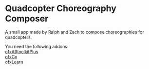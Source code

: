 # Quadcopter Choreography Composer

A small app made by Ralph and Zach to compose choreographies for quadcopters.<br />

You need the following addons:<br />
<a href="https://github.com/fishkingsin/ofxARtoolkitPlus">ofxARtoolkitPlus<br />
<a href="https://github.com/kylemcdonald/ofxCv">ofxCv<br />
<a href="https://github.com/genekogan/ofxLearn">ofxLearn<br />
